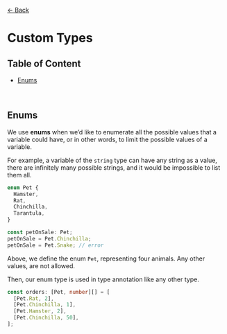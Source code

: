 [&larr; Back](./README.md)

# Custom Types

## Table of Content

- [Enums](#enums)

<br>

## Enums

We use **enums** when we’d like to enumerate all the possible values that a variable could have, or in other words, to limit the possible values of a variable.

For example, a variable of the `string` type can have any string as a value, there are infinitely many possible strings, and it would be impossible to list them all.

```ts
enum Pet {
  Hamster,
  Rat,
  Chinchilla,
  Tarantula,
}

const petOnSale: Pet;
petOnSale = Pet.Chinchilla;
petOnSale = Pet.Snake; // error
```

Above, we define the enum `Pet`, representing four animals. Any other values, are not allowed.

Then, our enum type is used in type annotation like any other type.

```ts
const orders: [Pet, number][] = [
  [Pet.Rat, 2],
  [Pet.Chinchilla, 1],
  [Pet.Hamster, 2],
  [Pet.Chinchilla, 50],
];
```

<br>

<!-- ### Enums under the hood -->

